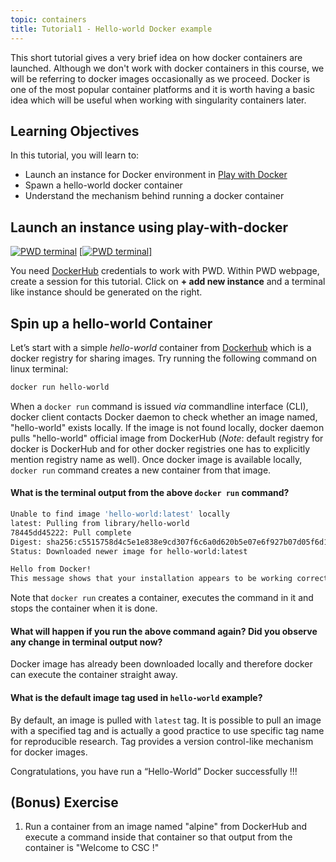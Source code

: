 ```yaml
---
topic: containers
title: Tutorial1 - Hello-world Docker example
---
```


This short tutorial gives a very brief idea on how docker containers are launched. Although we don't work with docker containers in this course, we will be referring to docker images occasionally as we proceed. Docker is one of the most popular container platforms and it is worth having a basic idea which will be useful when working with singularity containers later.

## Learning Objectives
In this tutorial, you will learn to: 
- Launch an instance for Docker environment in [Play with Docker](https://labs.play-with-docker.com/)
- Spawn a hello-world docker container 
- Understand the mechanism behind running a docker container

## Launch an instance using play-with-docker

 [![PWD terminal](https://cdn.rawgit.com/play-with-docker/stacks/cff22438/assets/images/button.png)](http://labs.play-with-docker.com/)
 <a href="http://labs.play-with-docker.com//" target="_blank">[![PWD terminal](https://cdn.rawgit.com/play-with-docker/stacks/cff22438/assets/images/button.png)]</a>


You need [DockerHub](https://hub.docker.com/) credentials to work with PWD. Within PWD webpage, create a session for this tutorial. Click on **+ add new instance** and a terminal like instance should be generated on the right. 

## Spin up a hello-world Container 

Let’s start with a simple *hello-world* container from [Dockerhub](https://hub.docker.com) which is a docker registry for sharing images. Try running the following command on linux terminal:

```bash
docker run hello-world
```
When a `docker run` command is issued *via* commandline interface (CLI), docker client contacts Docker daemon to check whether an image named, "hello-world" exists locally. If the image is not found locally, docker daemon pulls "hello-world" official image from DockerHub (*Note*: default registry for docker is DockerHub and for other docker registries one has to explicitly mention registry name as well). Once docker image is available locally, `docker run` command creates a new container from that image.

#### What is the terminal output from the above `docker run` command? #####

  ```bash
  Unable to find image 'hello-world:latest' locally
  latest: Pulling from library/hello-world
  78445dd45222: Pull complete
  Digest: sha256:c5515758d4c5e1e838e9cd307f6c6a0d620b5e07e6f927b07d05f6d12a1ac8d7
  Status: Downloaded newer image for hello-world:latest

 Hello from Docker!
  This message shows that your installation appears to be working correctly.
 ```
 
Note that `docker run` creates a container, executes the command in it and stops the container when it is done.

#### What will happen if you run the above command again? Did you observe any change in terminal output now?

Docker image has already been downloaded locally and therefore docker can execute the container straight away.

#### What is the default image tag used in `hello-world` example?

By default, an image is pulled with `latest` tag. It is possible to pull an image with a specified tag and is actually a good practice to use specific tag name for reproducible research. Tag provides a version control-like mechanism for docker images.

Congratulations, you have run a “Hello-World” Docker successfully !!!

## (Bonus) Exercise

1. Run a container from an image named "alpine" from DockerHub and execute a command inside that container so that output from the container is "Welcome to CSC !"

